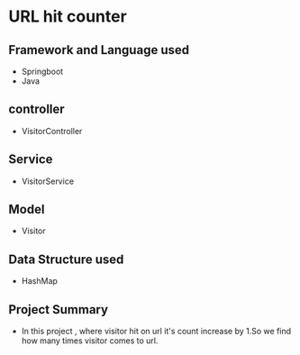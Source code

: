 # URL hit counter

## Framework and Language used
* Springboot
* Java

## controller
* VisitorController

## Service
* VisitorService

## Model
* Visitor

## Data Structure used
* HashMap

## Project Summary
* In this project , where visitor hit on url it's count increase by 1.So we find how many times visitor comes to url.
